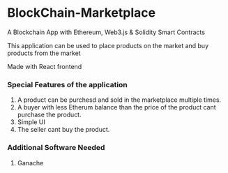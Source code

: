 # BlockChain-Marketplace
A Blockchain App with Ethereum, Web3.js &amp; Solidity Smart Contracts

This application can be used to place products on the market and buy products from the market

Made with React frontend 

### Special Features of the application

1. A product can be purchesd and sold in the marketplace multiple times.
2. A buyer with less Etherum balance than the price of the product cant purchase the product.
3. Simple UI
4. The seller cant buy the product.

### Additional Software Needed

1. Ganache
